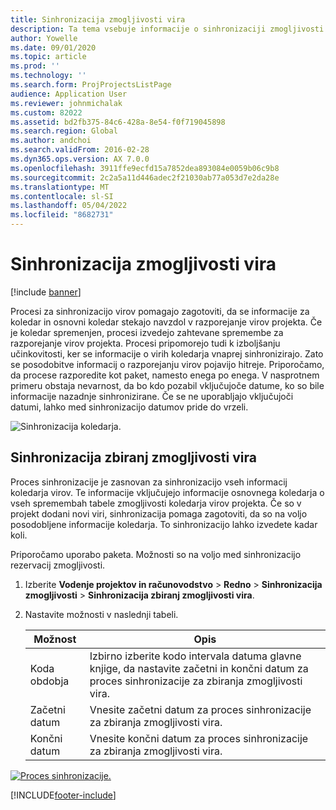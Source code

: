 ```yaml
---
title: Sinhronizacija zmogljivosti vira
description: Ta tema vsebuje informacije o sinhronizaciji zmogljivosti vira v koledarjih in projektih.
author: Yowelle
ms.date: 09/01/2020
ms.topic: article
ms.prod: ''
ms.technology: ''
ms.search.form: ProjProjectsListPage
audience: Application User
ms.reviewer: johnmichalak
ms.custom: 82022
ms.assetid: bd2fb375-84c6-428a-8e54-f0f719045898
ms.search.region: Global
ms.author: andchoi
ms.search.validFrom: 2016-02-28
ms.dyn365.ops.version: AX 7.0.0
ms.openlocfilehash: 3911ffe9ecfd15a7852dea893084e0059b06c9b8
ms.sourcegitcommit: 2c2a5a11d446adec2f21030ab77a053d7e2da28e
ms.translationtype: MT
ms.contentlocale: sl-SI
ms.lasthandoff: 05/04/2022
ms.locfileid: "8682731"
---
```

# <a name="synchronize-resource-capacity"></a>Sinhronizacija zmogljivosti vira

[!include [banner](../includes/banner.md)]

Procesi za sinhronizacijo virov pomagajo zagotoviti, da se informacije za koledar in osnovni koledar stekajo navzdol v razporejanje virov projekta. Če je koledar spremenjen, procesi izvedejo zahtevane spremembe za razporejanje virov projekta. Procesi pripomorejo tudi k izboljšanju učinkovitosti, ker se informacije o virih koledarja vnaprej sinhronizirajo. Zato se posodobitve informacij o razporejanju virov pojavijo hitreje. Priporočamo, da procese razporedite kot paket, namesto enega po enega. V nasprotnem primeru obstaja nevarnost, da bo kdo pozabil vključujoče datume, ko so bile informacije nazadnje sinhronizirane. Če se ne uporabljajo vključujoči datumi, lahko med sinhronizacijo datumov pride do vrzeli.

![Sinhronizacija koledarja.](./media/projectresourcing04-1024x471.jpg)

## <a name="synchronize-resource-capacity-roll-ups"></a>Sinhronizacija zbiranj zmogljivosti vira

Proces sinhronizacije je zasnovan za sinhronizacijo vseh informacij koledarja virov. Te informacije vključujejo informacije osnovnega koledarja o vseh spremembah tabele zmogljivosti koledarja virov projekta. Če so v projekt dodani novi viri, sinhronizacija pomaga zagotoviti, da so na voljo posodobljene informacije koledarja. To sinhronizacijo lahko izvedete kadar koli.

Priporočamo uporabo paketa. Možnosti so na voljo med sinhronizacijo rezervacij zmogljivosti.

1. Izberite **Vodenje projektov in računovodstvo** &gt; **Redno** &gt; **Sinhronizacija zmogljivosti** &gt; **Sinhronizacija zbiranj zmogljivosti vira**.
2. Nastavite možnosti v naslednji tabeli.

    | Možnost      | Opis |
    |-------------|-------------|
    | Koda obdobja | Izbirno izberite kodo intervala datuma glavne knjige, da nastavite začetni in končni datum za proces sinhronizacije za zbiranja zmogljivosti vira. |
    | Začetni datum  | Vnesite začetni datum za proces sinhronizacije za zbiranja zmogljivosti vira. |
    | Končni datum    | Vnesite končni datum za proces sinhronizacije za zbiranja zmogljivosti vira. |

[![Proces sinhronizacije.](./media/projectresourcing09.jpg)](./media/projectresourcing09.jpg)


[!INCLUDE[footer-include](../includes/footer-banner.md)]